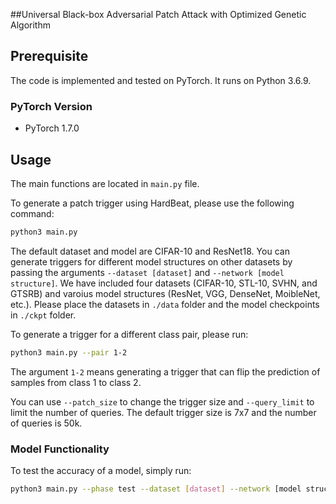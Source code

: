 ##Universal Black-box Adversarial Patch Attack with Optimized Genetic Algorithm

## Prerequisite

The code is implemented and tested on PyTorch. It runs on Python 3.6.9.

### PyTorch Version

* PyTorch 1.7.0

## Usage

The main functions are located in `main.py` file.

To generate a patch trigger using HardBeat, please use the following command:

   ```bash
   python3 main.py
   ```

The default dataset and model are CIFAR-10 and ResNet18. You can generate triggers for different model structures on other datasets by passing the arguments `--dataset [dataset]` and `--network [model structure]`. We have included four datasets (CIFAR-10, STL-10, SVHN, and GTSRB) and varoius model structures (ResNet, VGG, DenseNet, MoibleNet, etc.). Please place the datasets in `./data` folder and the model checkpoints in `./ckpt` folder.

To generate a trigger for a different class pair, please run:

   ```bash
   python3 main.py --pair 1-2
   ```

The argument `1-2` means generating a trigger that can flip the prediction of samples from class 1 to class 2.

You can use `--patch_size` to change the trigger size and `--query_limit` to limit the number of queries. The default trigger size is 7x7 and the number of queries is 50k.

### Model Functionality

To test the accuracy of a model, simply run:

   ```bash
   python3 main.py --phase test --dataset [dataset] --network [model structure]
   ```


